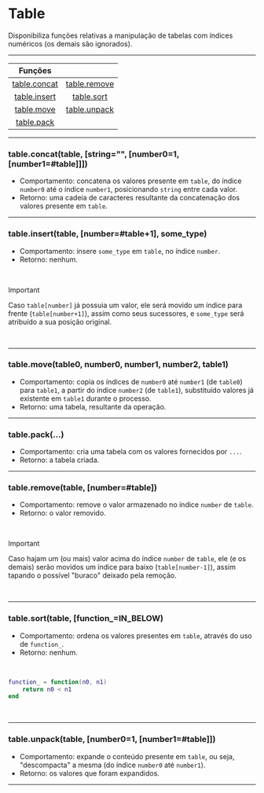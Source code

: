 # Table
Disponibiliza funções relativas a manipulação de tabelas com índices numéricos (os demais são ignorados).

<hr>

|Funções||
|:-:|:-:|
|<a href="#1">table.concat</a>|<a href="#5">table.remove</a>|
|<a href="#2">table.insert</a>|<a href="#6">table.sort</a>  |
|<a href="#3">table.move</a>  |<a href="#7">table.unpack</a>|
|<a href="#4">table.pack</a>  ||

<hr>

<h3 id="1">table.concat(table, [string="", [number0=1, [number1=#table]]])</h3>

* Comportamento: concatena os valores presente em `table`, do índice `number0` até o índice `number1`, posicionando `string` entre cada valor.
* Retorno: uma cadeia de caracteres resultante da concatenação dos valores presente em `table`.

<hr>

<h3 id="2">table.insert(table, [number=#table+1], some_type)</h3>

* Comportamento: insere `some_type` em `table`, no índice `number`.
* Retorno: nenhum.

<br>

> [!IMPORTANT]
> Caso `table[number]` já possuia um valor, ele será movido um índice para frente (`table[number+1]`), assim como seus sucessores, e `some_type` será atribuído a sua posição original.

<br>

<hr>

<h3 id="3">table.move(table0, number0, number1, number2, table1)</h3>

* Comportamento: copia os índices de `number0` até `number1` (de `table0`) para `table1`, a partir do índice `number2` (de `table1`), substituído valores já existente em `table1` durante o processo.
* Retorno: uma tabela, resultante da operação.

<hr>

<h3 id="4">table.pack(...)</h3>

* Comportamento: cria uma tabela com os valores fornecidos por `...`.
* Retorno: a tabela criada.

<hr>

<h3 id="5">table.remove(table, [number=#table])</h3>

* Comportamento: remove o valor armazenado no índice `number` de `table`.
* Retorno: o valor removido.

<br>

> [!IMPORTANT]
> Caso hajam um (ou mais) valor acima do índice `number` de `table`, ele (e os demais) serão movidos um índice para baixo (`table[number-1]`), assim tapando o possível "buraco" deixado pela remoção.

<br>

<hr>

<h3 id="6">table.sort(table, [function_=IN_BELOW)</h3>

* Comportamento: ordena os valores presentes em `table`, através do uso de `function_`.
* Retorno: nenhum.

<br>

``` lua
function_ = function(n0, n1)
	return n0 < n1
end
```

<br>

<hr>

<h3 id="7">table.unpack(table, [number0=1, [number1=#table]])</h3>

* Comportamento: expande o conteúdo presente em `table`, ou seja, "descompacta" a mesma (do índice `number0` até `number1`).
* Retorno: os valores que foram expandidos.

<hr>
